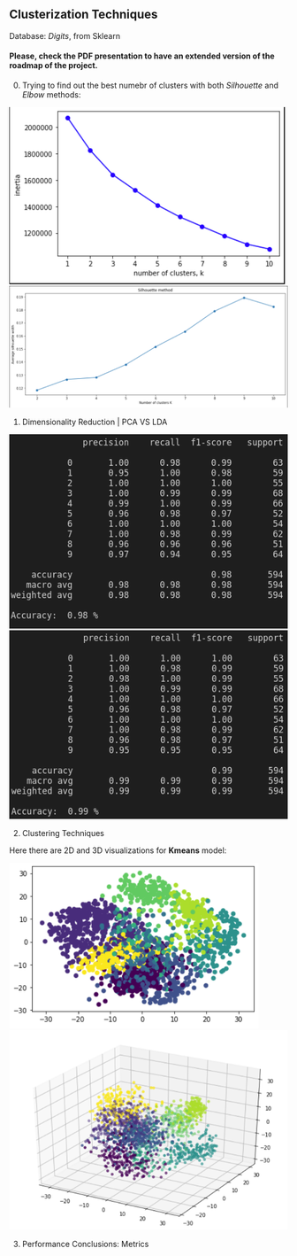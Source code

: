 ## Clusterization Techniques

Database: *Digits*, from Sklearn
#### Please, check the PDF presentation to have an extended version of the roadmap of the project.

0. Trying to find out the best numebr of clusters with both *Silhouette* and *Elbow* methods:

!["Elbow"](https://github.com/imoyfe/Clusterization-techniques/blob/master/images/elbow_digits.png)
!["Solhouette"](https://github.com/imoyfe/Clusterization-techniques/blob/master/images/silhouette_digits.png)

1. Dimensionality Reduction | PCA VS LDA

![Original Metrics (no dimeansionality reduction)](https://github.com/imoyfe/Clusterization-techniques/blob/master/images/original_metrics.png)
![New Metrics (with dimeansionality reduction)](https://github.com/imoyfe/Clusterization-techniques/blob/master/images/pca_metrics.png)

2. Clustering Techniques

Here there are 2D and 3D visualizations for **Kmeans** model:

!["2D Kmeans"](https://github.com/imoyfe/Clusterization-techniques/blob/master/images/kmeans_pca_09.png)
!["3D Kmeans"](https://github.com/imoyfe/Clusterization-techniques/blob/master/images/3d_kmeans_pca_09.png?raw=true)

3. Performance Conclusions: Metrics

